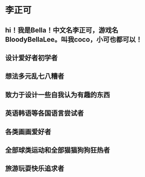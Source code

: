 # 李正可

## hi！我是Bella！中文名李正可，游戏名BloodyBellaLee。叫我coco，小可也都可以！
## 设计爱好者初学者 
## 想法多元乱七八糟者
## 致力于设计一些自我认为有趣的东西
## 英语韩语等各国语言尝试者
## 各类画画爱好者
## 全部球类运动和全部猫猫狗狗狂热者
## 旅游玩耍快乐追求者
